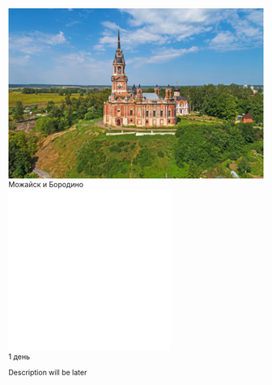 <link rel="stylesheet" href="components/css/style-markdown.css" />
<div id="cozy-cover">
    <div class="full-package-item">
        <div class="full-package-frame">
            <img src="orig/mozh.jpg" loading="lazy" alt="" class="photo-placeholder" />
        </div>
        <div class="full-package-text">
            <div class="cozy-card-title">Можайск и Бородино</div>
            <div class="full-package-description">
                <div class="packages-price-location">
                    <div class="packages-time">
                        <img loading="lazy" src="components/icon_time.png" alt="" class="packages-icon" />
                        <div class="days">1 день</div>
                    </div>
                </div>
            </div>
        </div>
    </div>
</div>


Description will be later